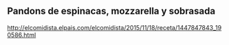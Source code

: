 ## Pandons de espinacas, mozzarella y sobrasada

http://elcomidista.elpais.com/elcomidista/2015/11/18/receta/1447847843_190586.html

